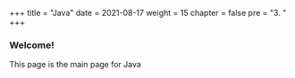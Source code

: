 +++
title = "Java"
date = 2021-08-17
weight = 15
chapter = false
pre = "3. "
+++
### Welcome!
This page is the main page for Java
